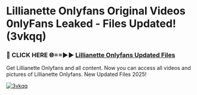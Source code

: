 # Lillianette Onlyfans Original Videos 0nlyFans Leaked - Files Updated! (3vkqq)

<h3>🔴 CLICK HERE 🌐==►► <a href="https://tinyurl.com/2m67pmp6" rel="nofollow">Lillianette Onlyfans Updated Files</a></h3>

Get Lillianette Onlyfans and all content. Now you can access all videos and pictures of Lillianette Onlyfans. New Updated Files 2025!

[![3vkqq](https://i.imgur.com/H4QAA4z.gif)](https://tinyurl.com/2m67pmp6)